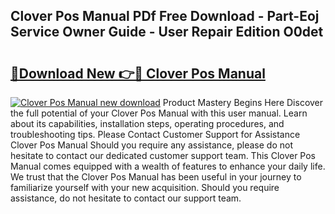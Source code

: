 ## Clover Pos Manual PDf Free Download - Part-Eoj Service Owner Guide - User Repair Edition O0det

# <h2><a href="http://bc37651.oget.top/?id=Clover+Pos+Manual">🔗Download New 👉🔴 Clover Pos Manual</a></h2>

[![Clover Pos Manual new download](https://i.imgur.com/5g1atiW.png)](http://bc37651.oget.top/?id=Clover+Pos+Manual)
Product Mastery Begins Here Discover the full potential of your Clover Pos Manual with this user manual. Learn about its capabilities, installation steps, operating procedures, and troubleshooting tips. Please Contact Customer Support for Assistance Clover Pos Manual Should you require any assistance, please do not hesitate to contact our dedicated customer support team. This Clover Pos Manual comes equipped with a wealth of features to enhance your daily life. We trust that the Clover Pos Manual has been useful in your journey to familiarize yourself with your new acquisition. Should you require assistance, do not hesitate to contact our support team.
